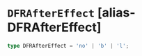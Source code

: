 # `DFRAfterEffect` [alias-DFRAfterEffect]
```typescript
type DFRAfterEffect = 'no' | 'b' | 'l';
```
